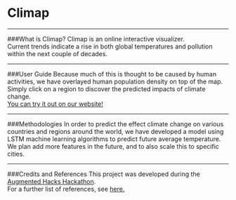 # Climap 
***
###What is Climap?
Climap is an online interactive visualizer.
<br/>
Current trends indicate a rise in both global temperatures and pollution within the next couple of decades.
***
###User Guide
Because much of this is thought to be caused by human activities, we have overlayed human population density on top of the map. Simply click on a region to discover the predicted impacts of climate change.
<br/>
[You can try it out on our website!](https://pollution.theglobaltech.org/)
***
###Methodologies
In order to predict the effect climate change on various countries and regions around the world, we have developed a model using LSTM machine learning algorithms to predict future average temperature. We plan add more features in the future, and to also scale this to specific cities.
***
###Credits and References
This project was developed during the [Augmented Hacks Hackathon](https://www.augmentedhacks.org/).
<br/>
For a further list of references, see [here.](References.md)
